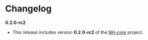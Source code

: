 # Changelog

**0.2.0-rc2**
* This release includes version **0.2.0-rc2** of the [NH-core](https://github.com/HorizenLabs/NH-core) project.
